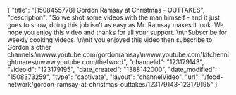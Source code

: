 {
    "title": "[1508455778] Gordon Ramsay at Christmas - OUTTAKES",
    "description": "So we shot some videos with the man himself - and it just goes to show, doing this job isn't as easy as Mr. Ramsay makes it look. We hope you enjoy this video and thanks for all your support. \n\nSubscribe for weekly cooking videos. \n\nIf you enjoyed this video then subscribe to Gordon's other channels:\nwww.youtube.com\/gordonramsay\nwww.youtube.com\/kitchennightmares\nwww.youtube.com\/thefword",
    "channelid": "123179143",
    "videoid": "123179195",
    "date_created": "1388142000",
    "date_modified": "1508373259",
    "type": "captivate",
    "layout": "channelVideo",
    "url": "\/food-network\/gordon-ramsay-at-christmas-outtakes\/123179143-123179195"
}